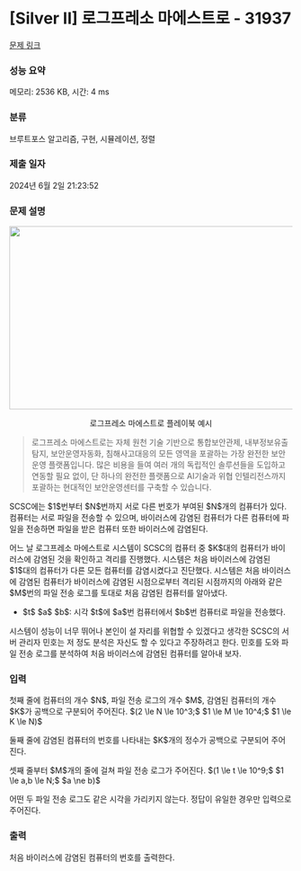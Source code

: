 # [Silver II] 로그프레소 마에스트로 - 31937 

[문제 링크](https://www.acmicpc.net/problem/31937) 

### 성능 요약

메모리: 2536 KB, 시간: 4 ms

### 분류

브루트포스 알고리즘, 구현, 시뮬레이션, 정렬

### 제출 일자

2024년 6월 2일 21:23:52

### 문제 설명

<p style="text-align: center;"><img alt="" src="" style="height: 326px; width: 600px;"></p>

<p style="text-align: center;">로그프레소 마에스트로 플레이북 예시</p>

<blockquote>
<p>로그프레소 마에스트로는 자체 원천 기술 기반으로 통합보안관제, 내부정보유출탐지, 보안운영자동화, 침해사고대응의 모든 영역을 포괄하는 가장 완전한 보안운영 플랫폼입니다. 많은 비용을 들여 여러 개의 독립적인 솔루션들을 도입하고 연동할 필요 없이, 단 하나의 완전한 플랫폼으로 AI기술과 위협 인텔리전스까지 포괄하는 현대적인 보안운영센터를 구축할 수 있습니다.</p>
</blockquote>

<p>SCSC에는 $1$번부터 $N$번까지 서로 다른 번호가 부여된 $N$개의 컴퓨터가 있다. 컴퓨터는 서로 파일을 전송할 수 있으며, 바이러스에 감염된 컴퓨터가 다른 컴퓨터에 파일을 전송하면 파일을 받은 컴퓨터 또한 바이러스에 감염된다.</p>

<p>어느 날 로그프레소 마에스트로 시스템이 SCSC의 컴퓨터 중 $K$대의 컴퓨터가 바이러스에 감염된 것을 확인하고 격리를 진행했다. 시스템은 처음 바이러스에 감염된 $1$대의 컴퓨터가 다른 모든 컴퓨터를 감염시켰다고 진단했다. 시스템은 처음 바이러스에 감염된 컴퓨터가 바이러스에 감염된 시점으로부터 격리된 시점까지의 아래와 같은 $M$번의 파일 전송 로그를 토대로 처음 감염된 컴퓨터를 알아냈다.</p>

<ul>
	<li>$t$ $a$ $b$: 시각 $t$에 $a$번 컴퓨터에서 $b$번 컴퓨터로 파일을 전송했다.</li>
</ul>

<p>시스템이 성능이 너무 뛰어나 본인이 설 자리를 위협할 수 있겠다고 생각한 SCSC의 서버 관리자 민호는 저 정도 분석은 자신도 할 수 있다고 주장하려고 한다. 민호를 도와 파일 전송 로그를 분석하여 처음 바이러스에 감염된 컴퓨터를 알아내 보자.</p>

### 입력 

 <p>첫째 줄에 컴퓨터의 개수 $N$, 파일 전송 로그의 개수 $M$, 감염된 컴퓨터의 개수 $K$가 공백으로 구분되어 주어진다. $(2 \le N \le 10^3;$ $1 \le M \le 10^4;$ $1 \le K \le N)$</p>

<p>둘째 줄에 감염된 컴퓨터의 번호를 나타내는 $K$개의 정수가 공백으로 구분되어 주어진다. </p>

<p>셋째 줄부터 $M$개의 줄에 걸쳐 파일 전송 로그가 주어진다. $(1 \le t \le 10^9;$ $1 \le a,b \le N;$ $a \ne b)$</p>

<p>어떤 두 파일 전송 로그도 같은 시각을 가리키지 않는다. 정답이 유일한 경우만 입력으로 주어진다.</p>

### 출력 

 <p>처음 바이러스에 감염된 컴퓨터의 번호를 출력한다.</p>

